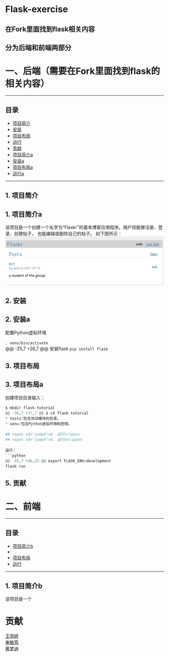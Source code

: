 # Flask-exercise
## 在Fork里面找到flask相关内容
## 分为后端和前端两部分

# 一、后端（需要在Fork里面找到flask的相关内容）

----
## 目录
* [项目简介](#jump1)
* [安装](#jump2)
* [项目布局](#jump3)
* [运行](#jump4)
* [贡献](#jump5)
* [项目简介a](#jump1)
* [安装a](#jump2)
* [项目布局a](#jump3)
* [运行a](#jump4)
----
## <span id="jump1">1. 项目简介</span>
## <span id="jump1">1. 项目简介a</span>
该项目是一个创建一个名字为“Flaskr”的基本博客应用程序。用户将能够注册、登录、创建帖子，
也能编辑或删除自己的帖子。
如下图所示：
![web1 图标](https://github.com/webtestings/Flask-exercise/blob/main/web1.png)

## <span id="jump2">2. 安装</span>
## <span id="jump2">2. 安装a</span>
配置Python虚拟环境  

`. venv/bin/activate`   
@@ -25,7 +26,7 @@
安装flask
`pip install flask`

## <span id="jump3">3. 项目布局</span>
## <span id="jump3">3. 项目布局a</span>
创建项目目录输入：
```python
$ mkdir flask-tutorial
@@ -36,7 +37,7 @@ $ cd flask-tutorial
* tests/包含测试模块的目录。
* venv/包含Python虚拟环境和密钥。

## <span id="jump4">4. 运行</span>
## <span id="jump4">4. 运行a</span>

运行：
```python
@@ -45,7 +46,25 @@ export FLASK_ENV=development
flask run
```

## <span id="jump5">5. 贡献</span>
# 二、前端
----
## 目录
* [项目简介b](#jump5)
* [](#jump6)
* [项目布局](#jump7)
* [运行](#jump8)
----

## <span id="jump5">1. 项目简介b</span>
该项目是一个







# 贡献
[王雨婷](https://github.com/winnie0323)  
[奉敏燕](https://github.com/Mint123673)  
[黄梦迪](https://github.com/luck581)  
